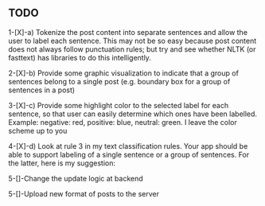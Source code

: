 ## TODO

1-[X]-a) Tokenize the post content into separate sentences and allow the user to label each sentence. This may not be so easy because post content does not always follow punctuation rules; but try and see whether NLTK (or fasttext) has libraries to do this intelligently.

2-[X]-b) Provide some graphic visualization to indicate that a group of sentences belong to a single post (e.g. boundary box for a group of sentences in a post)

3-[X]-c) Provide some highlight color to the selected label for each sentence, so that user can easily determine which ones have been labelled. Example: negative: red, positive: blue, neutral: green. I leave the color scheme up to you

4-[X]-d) Look at rule 3 in my text classification rules. Your app should be able to support labeling of a single sentence or a group of sentences. For the latter, here is my suggestion:

5-[]-Change the update logic at backend

5-[]-Upload new format of posts to the server
